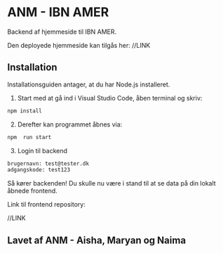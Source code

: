 # ANM - IBN AMER

Backend af hjemmeside til IBN AMER.

Den deployede hjemmeside kan tilgås her:
//LINK

## Installation

Installationsguiden antager, at du har Node.js installeret.

1. Start med at gå ind i Visual Studio Code, åben terminal og skriv:

```bash
npm install
```

2. Derefter kan programmet åbnes via:

```bash
npm  run start
```

3. Login til backend

```bash
brugernavn: test@tester.dk
adgangskode: test123
```

Så kører backenden! Du skulle nu være i stand til at se data på din lokalt åbnede frontend.

Link til frontend repository:

//LINK

## Lavet af ANM - Aisha, Maryan og Naima
